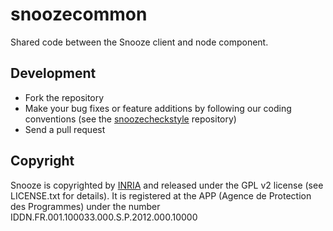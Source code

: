 # snoozecommon

Shared code between the Snooze client and node component.

## Development

* Fork the repository
* Make your bug fixes or feature additions by following our coding conventions (see the [snoozecheckstyle](https://github.com/snoozesoftware/snoozecheckstyle) repository)
* Send a pull request

## Copyright

Snooze is copyrighted by [INRIA](http://www.inria.fr/en) and released under the GPL v2 license (see LICENSE.txt for details). It is registered at
the APP (Agence de Protection des Programmes) under the number IDDN.FR.001.100033.000.S.P.2012.000.10000

